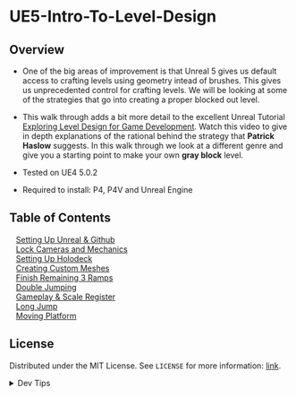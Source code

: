 # UE5-Intro-To-Level-Design

<!-- OVERVIEW -->
## Overview
* One of the big areas of improvement is that Unreal 5 gives us default access to crafting levels using geometry intead of brushes.  This gives us unprecedented control for crafting levels. We will be looking at some of the strategies that go into creating a proper blocked out level.

* This walk through adds a bit more detail to the excellent Unreal Tutorial [Exploring Level Design for Game Development](https://learn.unrealengine.com/course/3754334?r=False&ts=637633335920995479).  Watch this video to give in depth explanations of the rational behind the strategy that **Patrick Haslow** suggests.  In this walk through we look at a different genre and give you a starting point to make your own **gray block** level.
  

* Tested on UE4 5.0.2
* Required to install: P4, P4V and Unreal Engine

<!-- TOC -->
## Table of Contents
<kbd></kbd> &nbsp;&nbsp; [Setting Up Unreal & Github](setting-up/README.md#user-content-setting-up-unreal--github) <br>
<kbd></kbd> &nbsp;&nbsp; [Lock Cameras and Mechanics](camera-mechanics/README.md#user-content-lock-cameras-and-mechanics) <br>
<kbd></kbd> &nbsp;&nbsp; [Setting Up Holodeck](holodeck/README.md#user-content-setting-up-holodeck) <br>
<kbd></kbd> &nbsp;&nbsp; [Creating Custom Meshes](ramp/README.md#user-content-creating-custom-meshes) <br>
<kbd></kbd> &nbsp;&nbsp; [Finish Remaining 3 Ramps](ramps2/README.md#user-content-finish-remaining-3-ramps) <br>
<kbd></kbd> &nbsp;&nbsp; [Double Jumping](double-jump/README.md#user-content-double-jumping) <br>
<kbd></kbd> &nbsp;&nbsp; [Gameplay & Scale Register](gameplay-scale/README.md#user-content-gameplay--scale-register) <br>
<kbd></kbd> &nbsp;&nbsp; [Long Jump](long-jump/README.md#user-content-long-jump) <br>
<kbd></kbd> &nbsp;&nbsp; [Moving Platform](moving-platform/README.md#user-content-moving-platform) <br>


<!-- LICENSE -->
## License
Distributed under the MIT License. See `LICENSE` for more information: [link](LICENSE).


</p>
</details>
<details><summary>Dev Tips</summary>
make git m="add commit message"
</details>
